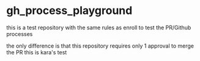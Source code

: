 # gh_process_playground
this is a test repository with the same rules as enroll to test the PR/Github processes 

the only difference is that this repository requires only 1 approval to merge the PR
this is kara's test

